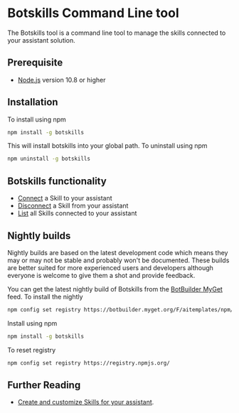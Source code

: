 # Botskills Command Line tool
The Botskills tool is a command line tool to manage the skills connected to your assistant solution.

## Prerequisite
- [Node.js](https://nodejs.org/) version 10.8 or higher

## Installation
To install using npm
```bash
npm install -g botskills
```
This will install botskills into your global path.
To uninstall using npm
```bash
npm uninstall -g botskills
```

## Botskills functionality
- [Connect](./docs/connect-disconnect.md) a Skill to your assistant
- [Disconnect](./docs/connect-disconnect.md) a Skill from your assistant
- [List](./docs/list.md) all Skills connected to your assistant

## Nightly builds
Nightly builds are based on the latest development code which means they may or may not be stable and probably won't be documented. These builds are better suited for more experienced users and developers although everyone is welcome to give them a shot and provide feedback.

You can get the latest nightly build of Botskills from the [BotBuilder MyGet]() feed. To install the nightly
```bash
npm config set registry https://botbuilder.myget.org/F/aitemplates/npm/
```
Install using npm
```bash
npm install -g botskills
```
To reset registry
```bash
npm config set registry https://registry.npmjs.org/
```

## Further Reading
- [Create and customize Skills for your assistant](https://github.com/Microsoft/AI/blob/master/docs/skills/typescript/create.md).
